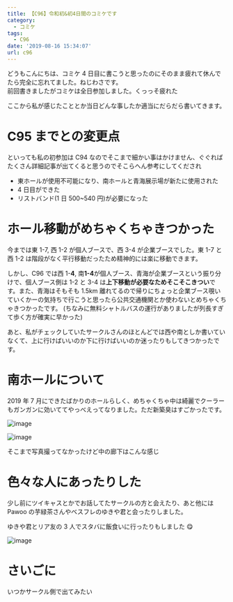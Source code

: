 ```yaml
---
title: 【C96】令和初&初4日間のコミケです
category:
  - コミケ
tags:
  - C96
date: '2019-08-16 15:34:07'
url: c96
---
```


どうもこんにちは、コミケ 4 日目に書こうと思ったのにそのまま疲れて休んでたら完全に忘れてました。ねじわさです。  
前回書きましたがコミケは全日参加しました。くっっそ疲れた

ここから私が感じたこととか当日どんな事したか適当にだらだら書いてきます。

# C95 までとの変更点

といっても私の初参加は C94 なのでそこまで細かい事はかけません、ぐぐればたくさん詳細記事が出てくると思うのでそこらへん参考にしてくだされ

- 東ホールが使用不可能になり、南ホールと青海展示場が新たに使用された
- 4 日目ができた
- リストバンド(1 日 500~540 円)が必要になった

# ホール移動がめちゃくちゃきつかった

今までは東 1-7, 西 1-2 が個人ブースで、西 3-4 が企業ブースでした。東 1-7 と西 1-2 は階段がなく平行移動だったため精神的には楽に移動できます。

しかし、C96 では西 1-**4**, 南**1-4**が個人ブース、青海が企業ブースという振り分けで、個人ブース側は 1-2 と 3-4 は**上下移動が必要なためそこそこきつい**です。また、青海はそもそも 1.5km 離れてるので帰りにちょっと企業ブース覗いていくかーの気持ちで行こうと思ったら公共交通機関とか使わないとめちゃくちゃきつかったです。 (ちなみに無料シャトルバスの運行がありましたが列長すぎて歩く方が確実に早かった)

あと、私がチェックしていたサークルさんのほとんどでは西や南としか書いていなくて、上に行けばいいのか下に行けばいいのか迷ったりもしてきつかったです。

# 南ホールについて

2019 年 7 月にできたばかりのホールらしく、めちゃくちゃ中は綺麗でクーラーもガンガンに効いててやっべえってなりました。ただ新築臭はすごかったです。

![image](/static/files-blog-nzws-me/c96/5couu8t7oq8.png)

![image](/static/files-blog-nzws-me/c96/vf12l2bps8.png)

そこまで写真撮ってなかったけど中の廊下はこんな感じ

# 色々な人にあったりした

少し前にツイキャスとかでお話してたサークルの方と会えたり、あと他には Pawoo の芋緑茶さんやベスフレのゆきや君と会ったりしました。

ゆきや君とリア友の 3 人でスタバに飯食いに行ったりもしました 😋

![image](/static/files-blog-nzws-me/c96/kumq5djfd38.png)

# さいごに

いつかサークル側で出てみたい
